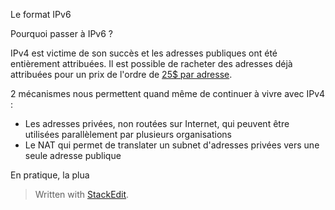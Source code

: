 
Le format IPv6

Pourquoi passer à IPv6 ?

IPv4 est victime de son succès et les adresses publiques ont été entièrement attribuées. Il est possible de racheter des adresses déjà attribuées pour un prix de l'ordre de [25$ par adresse](https://auctions.ipv4.global/).

2 mécanismes nous permettent quand même de continuer à vivre avec IPv4 :

 - Les adresses privées, non routées sur Internet,  qui peuvent être utilisées parallèlement  par plusieurs organisations 
 - Le NAT qui permet de translater un subnet d'adresses privées vers une seule adresse publique 

En pratique, la plua
> Written with [StackEdit](https://stackedit.io/).
<!--stackedit_data:
eyJoaXN0b3J5IjpbNTA4MzQyMDEyLDEwMjUzNTc0ODQsMTM5NT
c0MzExN119
-->